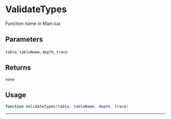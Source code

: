 # ValidateTypes
Function name in Main.lua
## Parameters
`table`, `tableName`, `depth`, `trace`
## Returns
`none`
## Usage
```lua
function ValidateTypes(table, tableName, depth, trace)
```
---
